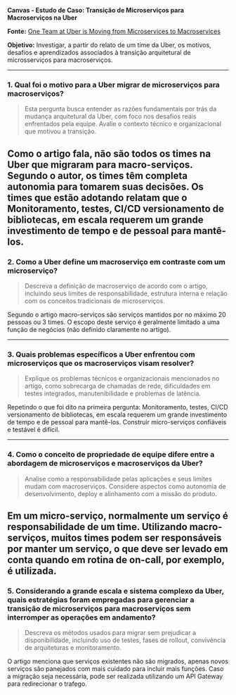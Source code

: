 **Canvas - Estudo de Caso: Transição de Microserviços para Macroserviços na Uber**

**Fonte:** [One Team at Uber is Moving from Microservices to Macroservices](https://highscalability.com/one-team-at-uber-is-moving-from-microservices-to-macroservic/)

**Objetivo:** Investigar, a partir do relato de um time da Uber, os motivos, desafios e aprendizados associados à transição arquitetural de microsserviços para macroserviços.

---

### **1. Qual foi o motivo para a Uber migrar de microserviços para macroserviços?**

> Esta pergunta busca entender as razões fundamentais por trás da mudança arquitetural da Uber, com foco nos desafios reais enfrentados pela equipe. Avalie o contexto técnico e organizacional que motivou a transição.

Como o artigo fala, não são todos os times na Uber que migraram para 
macro-serviços. Segundo o autor, os times têm completa autonomia para
tomarem suas decisões. Os times que estão adotando relatam que o
Monitoramento, testes, CI/CD versionamento de bibliotecas, 
em escala requerem um grande investimento de tempo e de pessoal 
para mantê-los.
---

### **2. Como a Uber define um macroserviço em contraste com um microserviço?**

> Descreva a definição de macroserviço de acordo com o artigo, 
incluindo seus limites de responsabilidade, 
estrutura interna e relação com os conceitos tradicionais de microserviços.

Segundo o artigo macro-serviços são serviços mantidos por no máximo 20 pessoas ou 3 times. 
O escopo deste serviço é geralmente limitado a uma função de negócios (não definido claramente
no artigo).

---

### **3. Quais problemas específicos a Uber enfrentou com microserviços que os macroserviços visam resolver?**

> Explique os problemas técnicos e organizacionais mencionados no artigo, como sobrecarga de chamadas de rede, dificuldades em testes integrados, manutenibilidade e problemas de latência.

Repetindo o que foi dito na primeira pergunta: Monitoramento, testes, 
CI/CD versionamento de bibliotecas, em escala requerem um grande 
investimento de tempo e de pessoal para mantê-los.
Construir micro-serviços confiáveis e testável é difícil.

---

### **4. Como o conceito de propriedade de equipe difere entre a abordagem de microserviços e macroserviços da Uber?**

> Analise como a responsabilidade pelas aplicações e seus limites mudam com macroserviços.
> Considere aspectos como autonomia de desenvolvimento, deploy e alinhamento com a missão do produto.

Em um micro-serviço, normalmente um serviço é responsabilidade de um time. Utilizando macro-serviços, 
muitos times podem ser responsáveis por manter um serviço, o que deve ser levado em conta quando 
em rotina de on-call, por exemplo, é utilizada. 
---

### **5. Considerando a grande escala e sistema complexo da Uber, quais estratégias foram empregadas para gerenciar a transição de microserviços para macroserviços sem interromper as operações em andamento?**

> Descreva os métodos usados para migrar sem prejudicar a disponibilidade,
> incluindo uso de testes, fases de rollout, convivência de arquiteturas e monitoramento.

O artigo menciona que serviços existentes não são migrados, apenas novos serviços são panejados com
mais cuidado para incluir mais funções.
Caso a migração seja necessária, pode ser realizada utilizando um API Gateway para redirecionar o trafego.